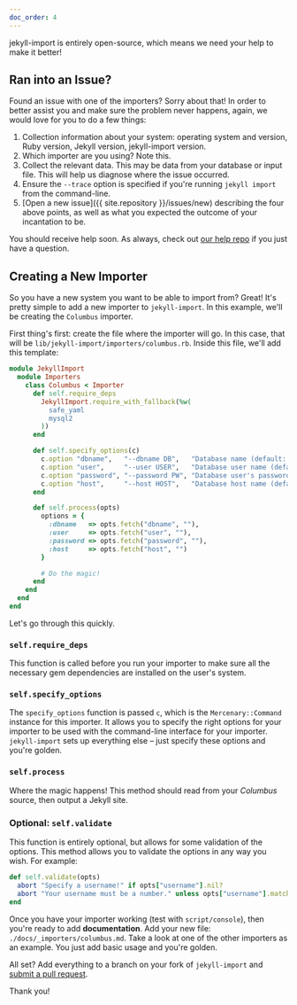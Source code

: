 ```yaml
---
doc_order: 4
---
```


jekyll-import is entirely open-source, which means we need your help to make it better!

## Ran into an Issue?

Found an issue with one of the importers? Sorry about that! In order to better assist you and make sure the problem never happens, again, we would love for you to do a few things:

1. Collection information about your system: operating system and version, Ruby version, Jekyll version, jekyll-import version.
2. Which importer are you using? Note this.
3. Collect the relevant data. This may be data from your database or input file. This will help us diagnose where the issue occurred.
4. Ensure the `--trace` option is specified if you're running `jekyll import` from the command-line.
4. [Open a new issue]({{ site.repository }}/issues/new) describing the four above points, as well as what you expected the outcome of your incantation to be.

You should receive help soon. As always, check out [our help repo](https://talk.jekyllrb.com/) if you just have a question.


## Creating a New Importer

So you have a new system you want to be able to import from? Great! It's pretty simple to add a new importer to `jekyll-import`. In this example, we'll be creating the `Columbus` importer.

First thing's first: create the file where the importer will go. In this case, that will be `lib/jekyll-import/importers/columbus.rb`.
Inside this file, we'll add this template:

```ruby
module JekyllImport
  module Importers
    class Columbus < Importer
      def self.require_deps
        JekyllImport.require_with_fallback(%w(
          safe_yaml
          mysql2
        ))
      end

      def self.specify_options(c)
        c.option "dbname",   "--dbname DB",   "Database name (default: '')"
        c.option "user",     "--user USER",   "Database user name (default: '')"
        c.option "password", "--password PW", "Database user's password (default: '')"
        c.option "host",     "--host HOST",   "Database host name (default: 'localhost')"
      end

      def self.process(opts)
        options = {
          :dbname   => opts.fetch("dbname", ""),
          :user     => opts.fetch("user", ""),
          :password => opts.fetch("password", ""),
          :host     => opts.fetch("host", "")
        }

        # Do the magic!
      end
    end
  end
end
```

Let's go through this quickly.

### `self.require_deps`

This function is called before you run your importer to make sure all the necessary gem dependencies are installed on the user's system.

### `self.specify_options`

The `specify_options` function is passed `c`, which is the `Mercenary::Command` instance for this importer. It allows you to specify the right options for your importer to be used with the command-line interface for your importer. `jekyll-import` sets up everything else – just specify these options and you're golden.

### `self.process`

Where the magic happens! This method should read from your *Columbus* source, then output a Jekyll site.

### Optional: `self.validate`

This function is entirely optional, but allows for some validation of the options. This method allows you to validate the options in any way you wish. For example:

```ruby
def self.validate(opts)
  abort "Specify a username!" if opts["username"].nil?
  abort "Your username must be a number." unless opts["username"].match(%r!\A\d+\z!)
end
```

Once you have your importer working (test with `script/console`), then you're ready to add **documentation**. Add your new file:
`./docs/_importers/columbus.md`. Take a look at one of the other importers as an example. You just add basic usage and you're golden.

All set? Add everything to a branch on your fork of `jekyll-import` and
[submit a pull request](https://github.com/jekyll/jekyll-import/compare/).  

Thank you!
